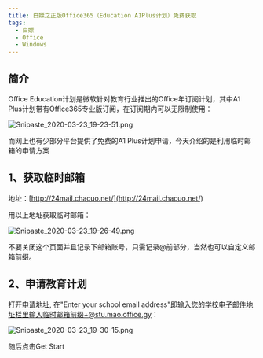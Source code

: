 ```yaml
---
title: 白嫖之正版Office365（Education A1Plus计划）免费获取
tags:
  - 白嫖
  - Office
  - Windows
---
```

## 简介

Office Education计划是微软针对教育行业推出的Office年订阅计划，其中A1 Plus计划带有Office365专业版订阅，在订阅期内可以无限制使用：

![Snipaste_2020-03-23_19-23-51.png](https://xqhma.oss-cn-hangzhou.aliyuncs.com/image/Snipaste_2020-03-23_19-23-51.png)

而网上也有少部分平台提供了免费的A1 Plus计划申请，今天介绍的是利用临时邮箱的申请方案

## 1、获取临时邮箱

地址：[http://24mail.chacuo.net/](http://24mail.chacuo.net/)

用以上地址获取临时邮箱：

![Snipaste_2020-03-23_19-26-49.png](https://xqhma.oss-cn-hangzhou.aliyuncs.com/image/Snipaste_2020-03-23_19-26-49.png)

不要关闭这个页面并且记录下邮箱账号，只需记录@前部分，当然也可以自定义邮箱前缀。

## 2、申请教育计划

打开[申请地址](https://products.office.com/en-us/student?tab=students), 在"Enter your school email address"即输入您的学校电子邮件地址栏里输入临时邮箱前缀+@stu.mao.office.gy：

![Snipaste_2020-03-23_19-30-15.png](https://xqhma.oss-cn-hangzhou.aliyuncs.com/image/Snipaste_2020-03-23_19-30-15.png)

随后点击Get Start 